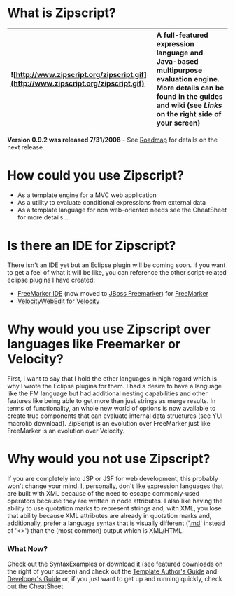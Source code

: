 # What is Zipscript? #
|![http://www.zipscript.org/zipscript.gif](http://www.zipscript.org/zipscript.gif)|A full-featured expression language and Java-based multipurpose evaluation engine.  More details can be found in the guides and wiki (see _Links_ on the right side of your screen)|
|:--------------------------------------------------------------------------------|:----------------------------------------------------------------------------------------------------------------------------------------------------------------------------------|

**Version 0.9.2 was released 7/31/2008** - See [Roadmap](Roadmap.md) for details on the next release

# How could you use Zipscript? #
  * As a template engine for a MVC web application
  * As a utility to evaluate conditional expressions from external data
  * As a template language for non web-oriented needs
see the CheatSheet for more details...

# Is there an IDE for Zipscript? #
There isn't an IDE yet but an Eclipse plugin will be coming soon.  If you want to get a feel of what it will be like, you can reference the other script-related eclipse plugins I have created:
  * [FreeMarker IDE](http://freemarker-ide.sourceforge.net/) (now moved to [JBoss Freemarker](http://repository.jboss.org/eclipse/freemarker-ide/)) for [FreeMarker](http://www.freemarker.org)
  * [VelocityWebEdit](http://velocitywebedit.sourceforge.net/) for [Velocity](http://velocity.apache.org/)

# Why would you use Zipscript over languages like Freemarker or Velocity? #
First, I want to say that I hold the other languages in high regard which is why I wrote the Eclipse plugins for them.  I had a desire to have a language like the FM language but had additional nesting capabilities and other features like being able to get more than just strings as merge results.  In terms of functionality, an whole new world of options is now available to create true components that can evaluate internal data structures (see YUI macrolib download).  ZipScript is an evolution over FreeMarker just like FreeMarker is an evolution over Velocity.

# Why would you not use Zipscript? #
If you are completely into JSP or JSF for web development, this probably won't change your mind.  I, personally, don't like expression languages that are built with XML because of the need to escape commonly-used operators because they are written in node attributes.  I also like having the ability to use quotation marks to represent strings and, with XML, you lose that ability because XML attributes are already in quotation marks and, additionally, prefer a language syntax that is visually different ('[.md](.md)' instead of '<>') than the (most common) output which is XML/HTML.

### What Now? ###
Check out the SyntaxExamples
or
download it (see featured downloads on the right of your screen) and check out the [Template Author's Guide](http://www.zipscript.org/layout/frameset.html?http://www.zipscript.org/docs/core/bk01.html) and [Developer's Guide](http://www.zipscript.org/layout/frameset.html?http://www.zipscript.org/docs/core/bk02.html) or, if you just want to get up and running quickly, check out the CheatSheet
